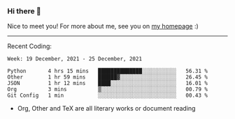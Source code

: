 ### Hi there 👋

Nice to meet you! For more about me, see you on [my homepage](https://jiayipan.me) :)

---

Recent Coding:
<!--START_SECTION:waka-->
```text
Week: 19 December, 2021 - 25 December, 2021

Python       4 hrs 15 mins   ██████████████░░░░░░░░░░░   56.31 % 
Other        1 hr 59 mins    ██████▓░░░░░░░░░░░░░░░░░░   26.45 % 
JSON         1 hr 12 mins    ████░░░░░░░░░░░░░░░░░░░░░   16.01 % 
Org          3 mins          ▒░░░░░░░░░░░░░░░░░░░░░░░░   00.79 % 
Git Config   1 min           ░░░░░░░░░░░░░░░░░░░░░░░░░   00.43 % 
```
<!--END_SECTION:waka-->
- Org, Other and TeX are all literary works or document reading
